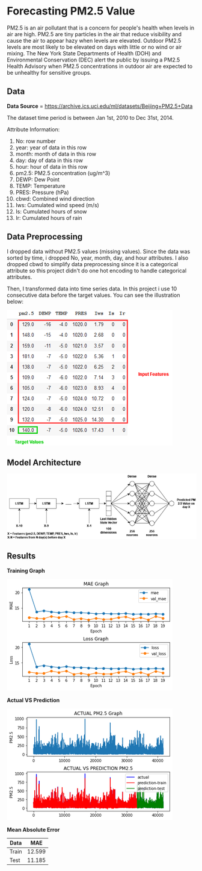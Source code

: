 # Forecasting PM2.5 Value

PM2.5 is an air pollutant that is a concern for people's health when levels in air are high. PM2.5 are tiny particles in the air that reduce visibility and cause the air to appear hazy when levels are elevated. Outdoor PM2.5 levels are most likely to be elevated on days with little or no wind or air mixing. The New York State Departments of Health (DOH) and Environmental Conservation (DEC) alert the public by issuing a PM2.5 Health Advisory when PM2.5 concentrations in outdoor air are expected to be unhealthy for sensitive groups.

## Data

**Data Source** = https://archive.ics.uci.edu/ml/datasets/Beijing+PM2.5+Data

The dataset time period is between Jan 1st, 2010 to Dec 31st, 2014.

Attribute Information:

1. No: row number
2. year: year of data in this row
3. month: month of data in this row
4. day: day of data in this row
5. hour: hour of data in this row
6. pm2.5: PM2.5 concentration (ug/m^3)
7. DEWP: Dew Point
8. TEMP: Temperature
9. PRES: Pressure (hPa)
10. cbwd: Combined wind direction
11. Iws: Cumulated wind speed (m/s)
12. Is: Cumulated hours of snow
13. Ir: Cumulated hours of rain

## Data Preprocessing

I dropped data without PM2.5 values (missing values). Since the data was sorted by time, i dropped No, year, month, day, and hour attributes. I also dropped cbwd to simplify data preprocessing since it is a categorical attribute so this project didn't do one hot encoding to handle categorical attributes.

Then, I transformed data into time series data. In this project i use 10 consecutive data before the target values. You can see the illustration below:

![alt text](https://github.com/adrinta/dicoding-machine-learning-developer/blob/main/Time%20Series/Assets/Data%20Transformation.png?raw=True)


## Model Architecture

![alt text](https://raw.githubusercontent.com/adrinta/dicoding-machine-learning-developer/main/Time%20Series/Assets/Model%20Architecture.png)


## Results

**Training Graph**

![alt text](https://raw.githubusercontent.com/adrinta/dicoding-machine-learning-developer/main/Time%20Series/Assets/training%20graph.png)

**Actual VS Prediction**

![alt_text](https://raw.githubusercontent.com/adrinta/dicoding-machine-learning-developer/main/Time%20Series/Assets/actual%20and%20prediction.png)

**Mean Absolute Error**

|Data|MAE|
|---|---|
|Train|12.599|
|Test|11.185|


